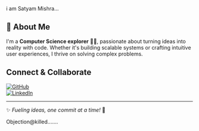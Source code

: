 i am Satyam Mishra...
## 🚀 About Me
I'm a **Computer Science explorer** 🧑‍💻, passionate about turning ideas into reality with code. Whether it's building scalable systems or crafting intuitive user experiences, I thrive on solving complex problems.

## Connect & Collaborate
[![GitHub](https://img.shields.io/badge/GitHub-000?style=for-the-badge&logo=github)](https://github.com/CrysPy-SAM)  
[![LinkedIn](https://img.shields.io/badge/LinkedIn-0077B5?style=for-the-badge&logo=linkedin)](https://www.linkedin.com/in/satyam-mishra-a26155284)  

---------------
✨ *Fueling ideas, one commit at a time!* 🚀

Objection@killed.......

